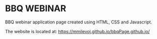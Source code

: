 # BBQ WEBINAR
BBQ webinar application page created using HTML, CSS and Javascript.

The website is located at: https://mmilevoj.github.io/bbqPage.github.io/